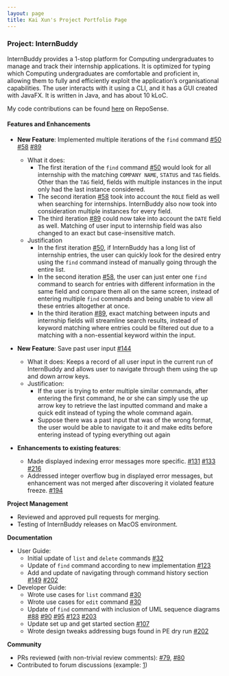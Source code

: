 ```yaml
---
layout: page
title: Kai Xun's Project Portfolio Page
---
```


### Project: InternBuddy

InternBuddy provides a 1-stop platform for Computing undergraduates to manage and track their internship applications. It is optimized for typing which Computing undergraduates are comfortable and proficient in, allowing them to fully and efficiently exploit the application’s organisational capabilities.
The user interacts with it using a CLI, and it has a GUI created with JavaFX. It is written in Java, and has about 10 kLoC.

My code contributions can be found [here](https://nus-cs2103-ay2223s2.github.io/tp-dashboard/?search=kohkaixun&breakdown=true&sort=groupTitle%20dsc&sortWithin=title&since=2023-02-17&timeframe=commit&mergegroup=&groupSelect=groupByRepos&checkedFileTypes=docs~functional-code~test-code~other) on RepoSense.

#### Features and Enhancements

* **New Feature**: Implemented multiple iterations of the `find` command [#50](https://github.com/AY2223S2-CS2103T-T14-3/tp/pull/50) [#58](https://github.com/AY2223S2-CS2103T-T14-3/tp/pull/58) [#89](https://github.com/AY2223S2-CS2103T-T14-3/tp/pull/89)
  * What it does:
    * The first iteration of the `find` command [#50](https://github.com/AY2223S2-CS2103T-T14-3/tp/pull/50) would look for all internship with the matching `COMPANY NAME`, `STATUS` and `TAG` fields. Other than the `TAG` field, fields with multiple instances in the input only had the last instance considered.
    * The second iteration [#58](https://github.com/AY2223S2-CS2103T-T14-3/tp/pull/58) took into account the `ROLE` field as well when searching for internships. InternBuddy also now took into consideration multiple instances for every field.
    * The third iteration [#89](https://github.com/AY2223S2-CS2103T-T14-3/tp/pull/89) could now take into account the `DATE` field as well. Matching of user input to internship field was also changed to an exact but case-insensitive match.
  * Justification
    * In the first iteration [#50](https://github.com/AY2223S2-CS2103T-T14-3/tp/pull/50), if InternBuddy has a long list of internship entries, the user can quickly look for the desired entry using the `find` command instead of manually going through the entire list.
    * In the second iteration [#58](https://github.com/AY2223S2-CS2103T-T14-3/tp/pull/58), the user can just enter one `find` command to search for entries with different information in the same field and compare them all on the same screen, instead of entering multiple `find` commands and being unable to view all these entries altogether at once.
    * In the third iteration [#89](https://github.com/AY2223S2-CS2103T-T14-3/tp/pull/89), exact matching between inputs and internship fields will streamline search results, instead of keyword matching where entries could be filtered out due to a matching with a non-essential keyword within the input.

* **New Feature**: Save past user input [#144](https://github.com/AY2223S2-CS2103T-T14-3/tp/pull/144)
  * What it does: Keeps a record of all user input in the current run of InternBuddy and allows user to navigate through them using the up and down arrow keys.
  * Justification:
    * If the user is trying to enter multiple similar commands, after entering the first command, he or she can simply use the up arrow key to retrieve the last inputted command and make a quick edit instead of typing the whole command again.
    * Suppose there was a past input that was of the wrong format, the user would be able to navigate to it and make edits before entering instead of typing everything out again

* **Enhancements to existing features**:
  * Made displayed indexing error messages more specific. [#131](https://github.com/AY2223S2-CS2103T-T14-3/tp/pull/131) [#133](https://github.com/AY2223S2-CS2103T-T14-3/tp/pull/133) [#216](https://github.com/AY2223S2-CS2103T-T14-3/tp/pull/216)
  * Addressed integer overflow bug in displayed error messages, but enhancement was not merged after discovering it violated feature freeze. [#194](https://github.com/AY2223S2-CS2103T-T14-3/tp/pull/194)

**Project Management**
* Reviewed and approved pull requests for merging.
* Testing of InternBuddy releases on MacOS environment.

**Documentation**
* User Guide:
  * Initial update of `list` and `delete` commands [#32](https://github.com/AY2223S2-CS2103T-T14-3/tp/pull/32)
  * Update of `find` command according to new implementation [#123](https://github.com/AY2223S2-CS2103T-T14-3/tp/pull/123)
  * Add and update of navigating through command history section [#149](https://github.com/AY2223S2-CS2103T-T14-3/tp/pull/149) [#202](https://github.com/AY2223S2-CS2103T-T14-3/tp/pull/202)
* Developer Guide:
  * Wrote use cases for `list` command [#30](https://github.com/AY2223S2-CS2103T-T14-3/tp/pull/30)
  * Wrote use cases for `edit` command [#30](https://github.com/AY2223S2-CS2103T-T14-3/tp/pull/30)
  * Update of `find` command with inclusion of UML sequence diagrams [#88](https://github.com/AY2223S2-CS2103T-T14-3/tp/pull/88) [#90](https://github.com/AY2223S2-CS2103T-T14-3/tp/pull/90) [#95](https://github.com/AY2223S2-CS2103T-T14-3/tp/pull/95) [#123](https://github.com/AY2223S2-CS2103T-T14-3/tp/pull/123) [#203](https://github.com/AY2223S2-CS2103T-T14-3/tp/pull/203)
  * Update set up and get started section [#107](https://github.com/AY2223S2-CS2103T-T14-3/tp/pull/107)
  * Wrote design tweaks addressing bugs found in PE dry run [#202](https://github.com/AY2223S2-CS2103T-T14-3/tp/pull/202/files#diff-b50feaf9240709b6b02fb9584696b012c2a69feeba89e409952cc2f401f373fb)

**Community**
* PRs reviewed (with non-trivial review comments): [#79](https://github.com/AY2223S2-CS2103T-T14-3/tp/pull/79), [#80](https://github.com/AY2223S2-CS2103T-T14-3/tp/pull/80)
* Contributed to forum discussions (example: [1](https://github.com/nus-cs2103-AY2223S2/forum/issues/340))

